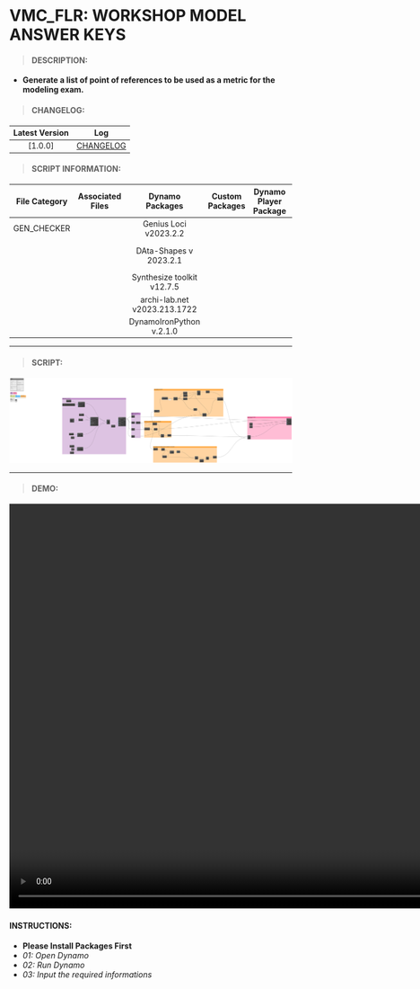 # VMC_FLR: WORKSHOP MODEL ANSWER KEYS

> #### DESCRIPTION: 
- **Generate a list of point of references to be used as a metric for the modeling exam.**

> #### CHANGELOG:

| Latest Version | Log |
| :-------: | :----: | 
|[1.0.0] | [CHANGELOG](/_scripts/_general/CHECKER/changelog/GEN_WorkshopChecker_Answer.md)

> #### SCRIPT INFORMATION: 

| File Category| Associated Files | Dynamo Packages | Custom Packages | Dynamo Player Package | Revit Version | Author | Reviewed By | File Name & Location
| :-------: | :----: | :---: | :---: | :---: | :---: | :---: | :--: | :--: 
| GEN_CHECKER |  | Genius Loci v2023.2.2|  |  | Revit 2023 | Melvin Tuliao | | GEN_WorkshopChecker_Checking
| | | DAta-Shapes v 2023.2.1| | | | | | (https://bimcapcom.sharepoint.com/:u:/s/BCP-Main/Edbo1illshNNsbbjGGd_Zb8B30_m1cPKHi_99q4j7tVO5A?e=dEnIwQ)
| | | Synthesize toolkit v12.7.5| | | | | | 
| | | archi-lab.net v2023.213.1722| | | | | | 
| | | DynamoIronPython v.2.1.0| | | | | | 


----------------------------------------------------------------
> #### SCRIPT: 
<img src="images/GEN_WorkshopChecker_Answer.png">


------------------------------------------------------------------------------

> #### **DEMO**: 

<video width="1280" height="720" controls>
 <source src="demo/GEN_WorkshopChecker_Answer.mp4" type="video/mp4">
</video>

#### INSTRUCTIONS: 
- **Please Install Packages First**
- *01: Open Dynamo*
- *02: Run Dynamo*
- *03: Input the required informations*
